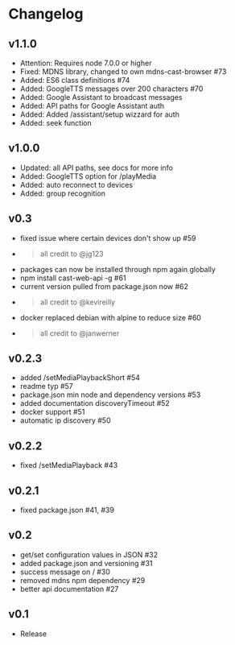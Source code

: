 # Changelog
## v1.1.0
- Attention: Requires node 7.0.0 or higher
- Fixed: MDNS library, changed to own mdns-cast-browser #73
- Added: ES6 class definitions #74
- Added: GoogleTTS messages over 200 characters #70
- Added: Google Assistant to broadcast messages
- Added: API paths for Google Assistant auth
- Added: Added /assistant/setup wizzard for auth
- Added: seek function

## v1.0.0
- Updated: all API paths, see docs for more info
- Added: GoogleTTS option for /playMedia
- Added: auto reconnect to devices
- Added: group recognition

## v0.3
- fixed issue where certain devices don't show up #59
- > all credit to @jg123
- packages can now be installed through npm again globally
- npm install cast-web-api -g #61
- current version pulled from package.json now #62
- > all credit to @kevireilly
- docker replaced debian with alpine to reduce size #60
- > all credit to @janwerner

## v0.2.3
- added /setMediaPlaybackShort #54
- readme typ #57
- package.json min node and dependency versions #53
- added documentation discoveryTimeout #52
- docker support #51
- automatic ip discovery #50

## v0.2.2
- fixed /setMediaPlayback #43

## v0.2.1
- fixed package.json #41, #39

## v0.2
- get/set configuration values in JSON #32
- added package.json and versioning #31
- success message on / #30
- removed mdns npm dependency #29
- better api documentation #27

## v0.1
- Release
